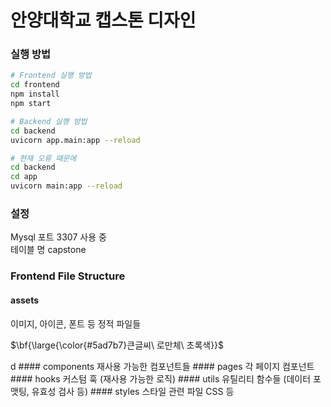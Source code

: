 # 안양대학교 캡스톤 디자인

### 실행 방법
```bash
# Frontend 실행 방법
cd frontend
npm install
npm start

# Backend 실행 방법
cd backend
uvicorn app.main:app --reload

# 현재 오류 때문에
cd backend
cd app
uvicorn main:app --reload
```

### 설정
Mysql 포트 3307 사용 중  
테이블 명 capstone

### Frontend File Structure
#### assets
이미지, 아이콘, 폰트 등 정적 파일들
<p>$\bf{\large{\color{#5ad7b7}큰글씨\ 로만체\ 초록색}}$</p>
d
#### components
재사용 가능한 컴포넌트들
#### pages
각 페이지 컴포넌트
#### hooks
커스텀 훅 (재사용 가능한 로직)
#### utils
유틸리티 함수들 (데이터 포맷팅, 유효성 검사 등)
#### styles
스타일 관련 파일 CSS 등